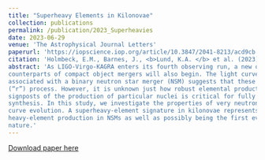 ```yaml
---
title: "Superheavy Elements in Kilonovae"
collection: publications
permalink: /publication/2023_Superheavies
date: 2023-06-29
venue: 'The Astrophysical Journal Letters'
paperurl: 'https://iopscience.iop.org/article/10.3847/2041-8213/acd9cb'
citation: 'Holmbeck, E.M., Barnes, J., <b>Lund, K.A. </b> et al. (2023). &quot;Superheavy Elements in Kilonovae&quot; <i>The Astrophysical Journal Letters</i>. 951(L13).'
abstract: 'As LIGO-Virgo-KAGRA enters its fourth observing run, a new opportunity to search for electromagnetic
counterparts of compact object mergers will also begin. The light curves and spectra from the first “kilonova”
associated with a binary neutron star merger (NSM) suggests that these sites are hosts of the rapid neutron capture
(“r”) process. However, it is unknown just how robust elemental production can be in mergers. Identifying
signposts of the production of particular nuclei is critical for fully understanding merger-driven heavy-element
synthesis. In this study, we investigate the properties of very neutron-rich nuclei for which superheavy elements can be produced in NSMs and whether they can similarly imprint a unique signature on kilonova light-
curve evolution. A superheavy-element signature in kilonovae represents a route to establishing a lower limit on
heavy-element production in NSMs as well as possibly being the first evidence of superheavy-element synthesis in
nature.'
---
```


[Download paper here](http://kelslund.github.io/files/papers/2023_Holmbeck_superheavy.pdf)

